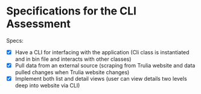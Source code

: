 # Specifications for the CLI Assessment

Specs:
- [x] Have a CLI for interfacing with the application (Cli class is instantiated and in bin file and interacts with other classes)
- [x] Pull data from an external source (scraping from Trulia website and data pulled changes when Trulia website changes)
- [x] Implement both list and detail views (user can view details two levels deep into website via CLI)

